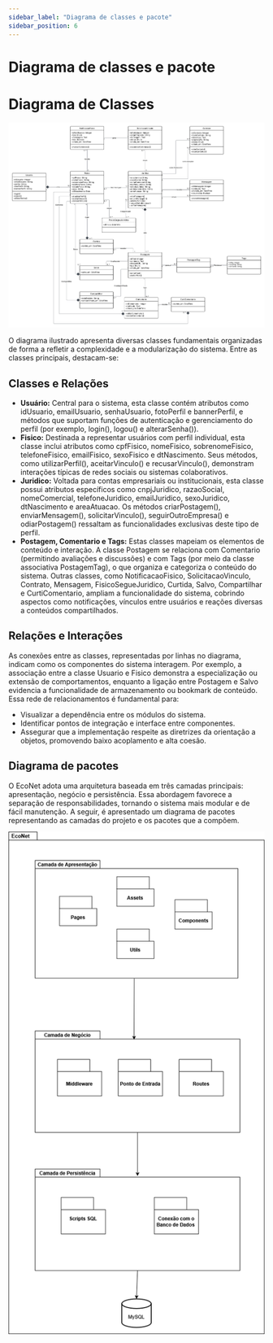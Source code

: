 ```yaml
---
sidebar_label: "Diagrama de classes e pacote"
sidebar_position: 6
---
```

# Diagrama de classes e pacote  

# Diagrama de Classes

![Diagrama de classes](../../static/img/image2.png)

O diagrama ilustrado apresenta diversas classes fundamentais organizadas de forma a refletir a complexidade e a modularização do sistema. Entre as classes principais, destacam-se:

## Classes e Relações

- **Usuário:** Central para o sistema, esta classe contém atributos como idUsuario, emailUsuario, senhaUsuario, fotoPerfil e bannerPerfil, e métodos que suportam funções de autenticação e gerenciamento do perfil (por exemplo, login(), logou() e alterarSenha()).
- **Fisico:** Destinada a representar usuários com perfil individual, esta classe inclui atributos como cpfFisico, nomeFisico, sobrenomeFisico, telefoneFisico, emailFisico, sexoFisico e dtNascimento. Seus métodos, como utilizarPerfil(), aceitarVinculo() e recusarVinculo(), demonstram interações típicas de redes sociais ou sistemas colaborativos.
- **Juridico:** Voltada para contas empresariais ou institucionais, esta classe possui atributos específicos como cnpjJuridico, razaoSocial, nomeComercial, telefoneJuridico, emailJuridico, sexoJuridico, dtNascimento e areaAtuacao. Os métodos criarPostagem(), enviarMensagem(), solicitarVinculo(), seguirOutroEmpresa() e odiarPostagem() ressaltam as funcionalidades exclusivas deste tipo de perfil.
- **Postagem, Comentario e Tags:** Estas classes mapeiam os elementos de conteúdo e interação. A classe Postagem se relaciona com Comentario (permitindo avaliações e discussões) e com Tags (por meio da classe associativa PostagemTag), o que organiza e categoriza o conteúdo do sistema.
Outras classes, como NotificacaoFisico, SolicitacaoVinculo, Contrato, Mensagem, FisicoSegueJuridico, Curtida, Salvo, Compartilhar e CurtiComentario, ampliam a funcionalidade do sistema, cobrindo aspectos como notificações, vínculos entre usuários e reações diversas a conteúdos compartilhados.

## Relações e Interações
As conexões entre as classes, representadas por linhas no diagrama, indicam como os componentes do sistema interagem. Por exemplo, a associação entre a classe Usuario e Fisico demonstra a especialização ou extensão de comportamentos, enquanto a ligação entre Postagem e Salvo evidencia a funcionalidade de armazenamento ou bookmark de conteúdo. Essa rede de relacionamentos é fundamental para:
- Visualizar a dependência entre os módulos do sistema.
- Identificar pontos de integração e interface entre componentes.
- Assegurar que a implementação respeite as diretrizes da orientação a objetos, promovendo baixo acoplamento e alta coesão.

## Diagrama de pacotes
O EcoNet adota uma arquitetura baseada em três camadas principais: apresentação, negócio e persistência. Essa abordagem favorece a separação de responsabilidades, tornando o sistema mais modular e de fácil manutenção. A seguir, é apresentado um diagrama de pacotes representando as camadas do projeto e os pacotes que a compõem.

![Diagrama de pacotes](../../static/img/image12.png)